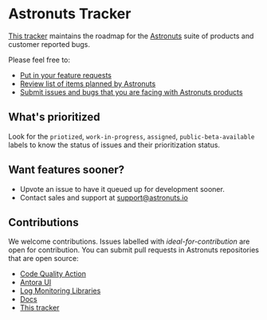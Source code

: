 # Astronuts Tracker
[This tracker](https://github.com/astronuts-app/astronuts-tracker/issues) maintains the roadmap for the [Astronuts](https://www.astronuts.io) suite of products and customer reported bugs.

Please feel free to:

- [Put in your feature requests](https://github.com/astronuts-app/astronuts-tracker/issues/new)
- [Review list of items planned by Astronuts](https://github.com/astronuts-app/astronuts-tracker/issues)
- [Submit issues and bugs that you are facing with Astronuts products](https://github.com/astronuts-app/astronuts-tracker/issues/new)

## What's prioritized

Look for the `priotized`, `work-in-progress`, `assigned`, `public-beta-available` labels to know the status of issues and their prioritization status.

## Want features sooner?

- Upvote an issue to have it queued up for development sooner.
- Contact sales and support at support@astronuts.io

## Contributions

We welcome contributions. Issues labelled with *ideal-for-contribution* are open for contribution. You can submit pull requests in Astronuts repositories that are open source:
- [Code Quality Action](https://github.com/astronuts-app/astronuts-code-quality-action)
- [Antora UI](https://github.com/astronuts-app/antora-ui-astronuts)
- [Log Monitoring Libraries](https://github.com/astronuts-app/log-monitoring)
- [Docs](https://github.com/astronuts-app/astronuts-docs)
- [This tracker](https://github.com/astronuts-app/astronuts-tracker)


